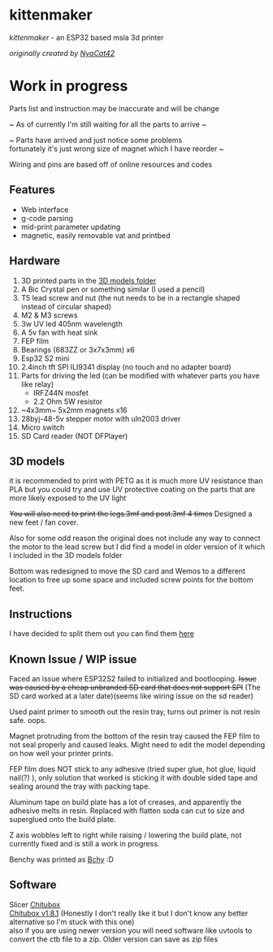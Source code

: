 
# kittenmaker

*kittenmaker* - an ESP32 based msla 3d printer

*originally created by [NyaCat42](https://github.com/NyanCat42/kittenmaker)*

# Work in progress
Parts list and instruction may be inaccurate and will be change

~ As of currently I'm still waiting for all the parts to arrive ~

~ Parts have arrived and just notice some problems<br> fortunately it's just wrong size of magnet which I have reorder ~

Wiring and pins are based off of online resources and codes

## Features 

- Web interface
- g-code parsing
- mid-print parameter updating
- magnetic, easily removable vat and printbed

## Hardware

 1. 3D printed parts in the [3D models folder](https://github.com/shervain123/kittenmaker/tree/main/3d%20models)
 2.  A Bic Crystal pen or something similar (I used a pencil)
 3. T5 lead screw and nut (the nut needs to be in a rectangle shaped instead of circular shaped)
 4. M2 & M3 screws
 5. 3w UV led 405nm wavelength
 6. A 5v fan with heat sink
 7. FEP film
 8. Bearings (683ZZ or 3x7x3mm) x6
 9. Esp32 S2 mini
 10. 2.4inch tft SPI ILI9341 display (no touch and no adapter board)
 11. Parts for driving the led (can be modified with whatever parts you have like relay)
	 -	IRFZ44N mosfet
	 -	2.2 Ohm 5W resistor
12. ~4x3mm~ 5x2mm magnets x16
13. 28byj-48-5v stepper motor with uln2003 driver
14. Micro switch
15. SD Card reader (NOT DFPlayer)

## 3D models
it is recommended to print with PETG as it is much more UV resistance than PLA but you could try and use UV protective coating on the  parts that are more likely exposed to the UV light

 ~~You will also need to print the legs.3mf and post.3mf 4 times~~ Designed a new feet / fan cover.
 
 Also for some odd reason the original does not include any way to connect the motor to the lead screw but I did find a model in older version of it which I included in the 3D models folder 

Bottom was redesigned to move the SD card and Wemos to a different location to free up some space and included screw points for the bottom feet.

## Instructions
I have decided to split them out you can find them [here](https://github.com/shervain123/kittenmaker/blob/main/instruction.md)

## Known Issue / WIP issue
Faced an issue where ESP32S2 failed to initialized and bootlooping. ~~Issue was caused by a cheap unbranded SD card that does not support SPI~~ (The SD card worked at a later date)(seems like wiring issue on the sd reader) 

Used paint primer to smooth out the resin tray, turns out primer is not resin safe. oops.

Magnet protruding from the bottom of the resin tray caused the FEP film to not seal properly and caused leaks. Might need to edit the model depending on how well your printer prints.

FEP film does NOT stick to any adhesive (tried super glue, hot glue, liquid nail(?) ), only solution that worked is sticking it with double sided tape and sealing around the tray with packing tape. 

Aluminum tape on build plate has a lot of creases, and apparently the adhesive melts in resin. Replaced with flatten soda can cut to size and superglued onto the build plate.

Z axis wobbles left to right while raising / lowering the build plate, not currently fixed and is still a work in progress. 

Benchy was printed as [Bchy](https://github.com/shervain123/kittenmaker/blob/main/images/bchy.jpg) :D


## Software

Slicer [Chitubox](https://www.chitubox.com/en/download/chitubox-free)<br>
[Chitubox v1.8.1](https://sac.chitubox.com/software/download.do?softwareId=17839&softwareVersionId=v1.8.1&fileName=CHITUBOX64Install_V1.8.1.exe)
(Honestly I don't really like it but I don't know any better alternative so I'm stuck with this one)
<br>also if you are using newer version you will need software like uvtools to convert the ctb file to a zip. Older version can save as zip files 









